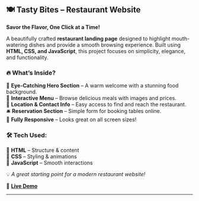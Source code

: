 ## 🍽️ **Tasty Bites – Restaurant Website**  
**Savor the Flavor, One Click at a Time!**  

A beautifully crafted **restaurant landing page** designed to highlight mouth-watering dishes and provide a smooth browsing experience. Built using **HTML, CSS, and JavaScript**, this project focuses on simplicity, elegance, and functionality.  

### **🔥 What’s Inside?**  
🍔 **Eye-Catching Hero Section** – A warm welcome with a stunning food background.  
📜 **Interactive Menu** – Browse delicious meals with images and prices.  
📍 **Location & Contact Info** – Easy access to find and reach the restaurant.  
🛎️ **Reservation Section** – Simple form for booking tables online.  
📱 **Fully Responsive** – Looks great on all screen sizes!  

### 🛠 **Tech Used:**  
🔸 **HTML** – Structure & content  
🔸 **CSS** – Styling & animations  
🔸 **JavaScript** – Smooth interactions  

💡 *A great starting point for a modern restaurant website!*  

 

🔗 **[Live Demo](https://mellow-flower.netlify.app/)**

---
